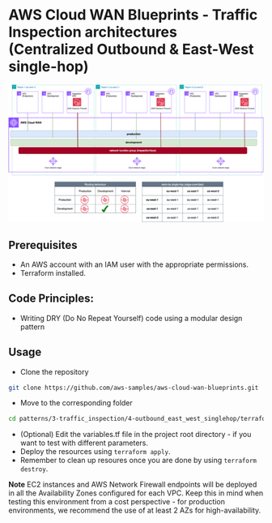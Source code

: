 # AWS Cloud WAN Blueprints - Traffic Inspection architectures (Centralized Outbound & East-West single-hop)

![Centralized Outbound & East-West single-hop](../../../../images/patterns_outbound_eastwest_singlehop.png)

## Prerequisites
- An AWS account with an IAM user with the appropriate permissions.
- Terraform installed.

## Code Principles:
- Writing DRY (Do No Repeat Yourself) code using a modular design pattern

## Usage
- Clone the repository

```bash
git clone https://github.com/aws-samples/aws-cloud-wan-blueprints.git
```

- Move to the corresponding folder

```bash
cd patterns/3-traffic_inspection/4-outbound_east_west_singlehop/terraform
```

- (Optional) Edit the variables.tf file in the project root directory - if you want to test with different parameters.
- Deploy the resources using `terraform apply`.
- Remember to clean up resoures once you are done by using `terraform destroy`.

**Note** EC2 instances and AWS Network Firewall endpoints will be deployed in all the Availability Zones configured for each VPC. Keep this in mind when testing this environment from a cost perspective - for production environments, we recommend the use of at least 2 AZs for high-availability.
